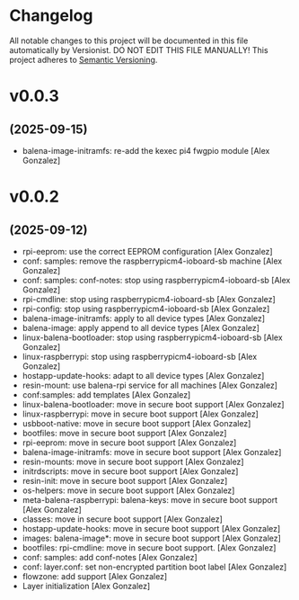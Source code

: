 # Changelog

All notable changes to this project will be documented in this file
automatically by Versionist. DO NOT EDIT THIS FILE MANUALLY!
This project adheres to [Semantic Versioning](http://semver.org/).

# v0.0.3
## (2025-09-15)

* balena-image-initramfs: re-add the kexec pi4 fwgpio module [Alex Gonzalez]

# v0.0.2
## (2025-09-12)

* rpi-eeprom: use the correct EEPROM configuration [Alex Gonzalez]
* conf: samples: remove the raspberrypicm4-ioboard-sb machine [Alex Gonzalez]
* conf: samples: conf-notes: stop using raspberrypicm4-ioboard-sb [Alex Gonzalez]
* rpi-cmdline: stop using raspberrypicm4-ioboard-sb [Alex Gonzalez]
* rpi-config: stop using raspberrypicm4-ioboard-sb [Alex Gonzalez]
* balena-image-initramfs: apply to all device types [Alex Gonzalez]
* balena-image: apply append to all device types [Alex Gonzalez]
* linux-balena-bootloader: stop using raspberrypicm4-ioboard-sb [Alex Gonzalez]
* linux-raspberrypi: stop using raspberrypicm4-ioboard-sb [Alex Gonzalez]
* hostapp-update-hooks: adapt to all device types [Alex Gonzalez]
* resin-mount: use balena-rpi service for all machines [Alex Gonzalez]
* conf:samples: add templates [Alex Gonzalez]
* linux-balena-bootloader: move in secure boot support [Alex Gonzalez]
* linux-raspberrypi: move in secure boot support [Alex Gonzalez]
* usbboot-native: move in secure boot support [Alex Gonzalez]
* bootfiles: move in secure boot support [Alex Gonzalez]
* rpi-eeprom: move in secure boot support [Alex Gonzalez]
* balena-image-initramfs: move in secure boot support [Alex Gonzalez]
* resin-mounts: move in secure boot support [Alex Gonzalez]
* initrdscripts: move in secure boot support [Alex Gonzalez]
* resin-init: move in secure boot support [Alex Gonzalez]
* os-helpers: move in secure boot support [Alex Gonzalez]
* meta-balena-raspberrypi: balena-keys: move in secure boot support [Alex Gonzalez]
* classes: move in secure boot support [Alex Gonzalez]
* hostapp-update-hooks: move in secure boot support [Alex Gonzalez]
* images: balena-image*: move in secure boot support [Alex Gonzalez]
* bootfiles: rpi-cmdline: move in secure boot support. [Alex Gonzalez]
* conf: samples: add conf-notes [Alex Gonzalez]
* conf: layer.conf: set non-encrypted partition boot label [Alex Gonzalez]
* flowzone: add support [Alex Gonzalez]
* Layer initialization [Alex Gonzalez]

